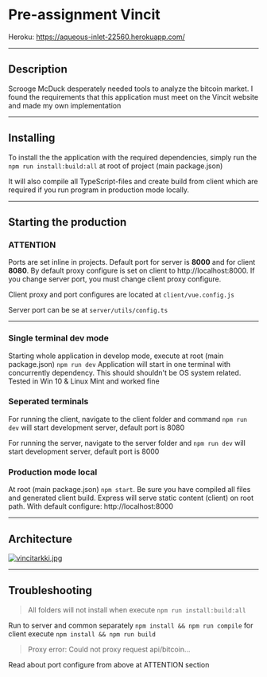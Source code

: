 # Pre-assignment Vincit

Heroku: https://aqueous-inlet-22560.herokuapp.com/

- - -

## Description

Scrooge McDuck desperately needed tools to analyze the bitcoin market. I found the requirements that this application must meet on the Vincit website and made my own implementation

- - -

## Installing

To install the the application with the required dependencies, simply run the ```npm run install:build:all``` at root of project (main package.json)

It will also compile all TypeScript-files and create build from client which are required if you run program in production mode locally.

- - -

## Starting the production

### **ATTENTION**

Ports are set inline in projects. Default port for server is **8000** and for client **8080**. By default proxy configure is set on client to http://localhost:8000. If you change server port, you must change client proxy configure. 

Client proxy and port configures are located at ```client/vue.config.js```

Server port can be se at ```server/utils/config.ts```

- - -

### Single terminal dev mode

Starting whole application in develop mode, execute at root (main package.json) ```npm run dev```
Application will start in one terminal with concurrently dependency. This should shouldn't be OS system related. Tested in Win 10 & Linux Mint and worked fine

### Seperated terminals

For running the client, navigate to the client folder and command ```npm run dev``` will start development server, default port is 8080

For running the server, navigate to the server folder and ```npm run dev``` will start development server, default port is 8000

### Production mode local

At root (main package.json) ```npm start```. Be sure you have compiled all files and generated client build.
Express will serve static content (client) on root path. With default configure: http://localhost:8000

- - -

## Architecture

[![vincitarkki.jpg](https://i.postimg.cc/cLwf0PH3/vincitarkki.jpg)](https://postimg.cc/5X9Xm789)

- - -

## Troubleshooting

> All folders will not install when execute ```npm run install:build:all```

Run to server and common separately ```npm install && npm run compile``` for client execute ```npm install && npm run build```



> Proxy error: Could not proxy request api/bitcoin...

Read about port configure from above at ATTENTION section
